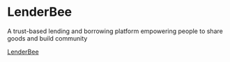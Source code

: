 # LenderBee
A trust-based lending and borrowing platform empowering people to share goods and build community


[LenderBee](lender-bee.herokuapp.com)
